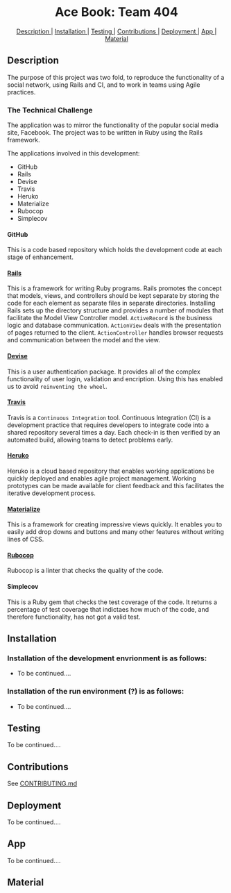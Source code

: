 <h1 align="center">Ace Book: Team 404</h1>
<p align="center">

<div align="center">    
  
[Description ](#description) | 
[Installation ](#installation) | 
[Testing ](#testing) | 
[Contributions ](#contributions) | 
[Deployment ](#deployment) | 
[App ](#app) |
[Material ](#material)

</div>

## Description

The purpose of this project was two fold, to reproduce the functionality of a social network, using Rails and CI, and to work in teams using Agile practices. 

### The Technical Challenge

The application was to mirror the functionality of the popular social media site, Facebook. The project was to be written in Ruby using the Rails framework.  

The applications involved in this development:

* GitHub
* Rails
* Devise
* Travis
* Heruko
* Materialize
* Rubocop 
* Simplecov

#### GitHub
This is a code based repository which holds the development code at each stage of enhancement. 

#### [Rails](https://guides.rubyonrails.org/)
This is a framework for writing Ruby programs. Rails promotes the concept that models, views, and controllers should be kept separate by storing the code for each element as separate files in separate directories. Installing Rails sets up the directory structure and provides a number of modules that facilitate the Model View Controller model. `ActiveRecord` is the business logic and database communication. `ActionView` deals with the presentation of pages returned to the client. `ActionController` handles browser requests and communication between the model and the view. 

#### [Devise](https://github.com/plataformatec/devise)
This is a user authentication package. It provides all of the complex functionality of user login, validation and encription. Using this has enabled us to avoid `reinventing the wheel`.

#### [Travis](https://travis-ci.org/)
Travis is a `Continuous Integration` tool. Continuous Integration (CI) is a development practice that requires developers to integrate code into a shared repository several times a day. Each check-in is then verified by an automated build, allowing teams to detect problems early.

#### [Heruko](https://www.heroku.com/)
Heruko is a cloud based repository that enables working applications be quickly deployed and enables agile project management. Working prototypes can be made available for client feedback and this facilitates the iterative development process.

#### [Materialize](https://materializecss.com/)
This is a framework for creating impressive views quickly. It enables you to easily add drop downs and buttons and many other features without writing lines of CSS.

#### [Rubocop](https://rubocop.readthedocs.io/en/latest/)
Rubocop is a linter that checks the quality of the code. 

#### Simplecov
This is a Ruby gem that checks the test coverage of the code. It returns a percentage of test coverage that indictaes how much of the code, and therefore functionality, has not got a valid test.


## Installation

### Installation of the development envrionment is as follows:
* To be continued....

### Installation of the run environment (?) is as follows:
* To be continued....

## Testing

To be continued....

## Contributions

See [CONTRIBUTING.md](CONTRIBUTING.md)

## Deployment

To be continued....
  
## App

To be continued....

## Material



